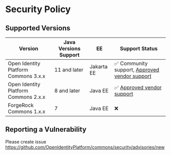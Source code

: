 # Security Policy

## Supported Versions

| Version                              | Java Versions Support | EE          | Support Status                                                                                                                               |
|--------------------------------------|-----------------------|-------------|----------------------------------------------------------------------------------------------------------------------------------------------|
| Open Identity Platform Commons 3.x.x | 11 and later          | Jakarta EE  | :white_check_mark: Community support, [Approved vendor support](https://github.com/OpenIdentityPlatform/.github/wiki/Approved-Vendor-List)  |
| Open Identity Platform Commons 2.x.x | 8 and later           | Java EE     | :white_check_mark: [Approved vendor support](https://github.com/OpenIdentityPlatform/.github/wiki/Approved-Vendor-List)                      |
| ForgeRock Commons 1.x.x              | 7                     | Java EE     | :x:                                                                                                                                          |

## Reporting a Vulnerability

Please create issue  https://github.com/OpenIdentityPlatform/commons/security/advisories/new
